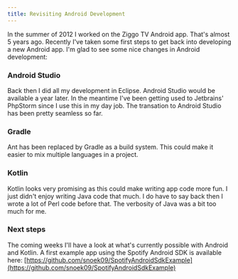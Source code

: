 ```yaml
---
title: Revisiting Android Development
---
```


In the summer of 2012 I worked on the Ziggo TV Android app. That's almost 5 years ago.
Recently I've taken some first steps to get back into developing a new Android app.
I'm glad to see some nice changes in Android development:

### Android Studio

Back then I did all my development in Eclipse. Android Studio would be available a year later.
In the meantime I've been getting used to Jetbrains' PhpStorm since I use this in my day job.
The transation to Android Studio has been pretty seamless so far.

### Gradle

Ant has been replaced by Gradle as a build system. This could make it easier to mix multiple languages in a project.

### Kotlin

Kotlin looks very promising as this could make writing app code more fun.
I just didn't enjoy writing Java code that much. I do have to say back then I wrote a lot of Perl code before that. The verbosity of Java was a bit too much for me.
 
### Next steps
 
The coming weeks I'll have a look at what's currently possible with Android and Kotlin.
A first example app using the Spotify Android SDK is available here:
[https://github.com/snoek09/SpotifyAndroidSdkExample](https://github.com/snoek09/SpotifyAndroidSdkExample)
